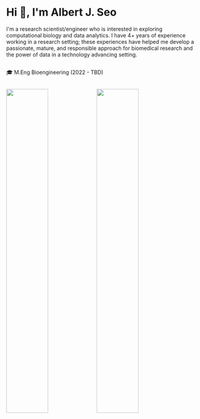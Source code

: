 # Hi 👋, I'm Albert J. Seo

I'm a research scientist/engineer who is interested in exploring computational biology and data analytics. I have 4+ years of experience working in a research setting; these experiences have helped me develop a passionate, mature, and responsible approach for biomedical research and the power of data in a technology advancing setting.
##
🎓 M.Eng Bioengineering (2022 - TBD)
##
<img align = "left" width="47%" src="https://github-readme-stats.vercel.app/api?username=albertjseo&show_icons=true&theme=radical" />

<img align = "left" width="47%" src="https://github-readme-stats.vercel.app/api/top-langs/?username=albertjseo&layout=compact" />

##
